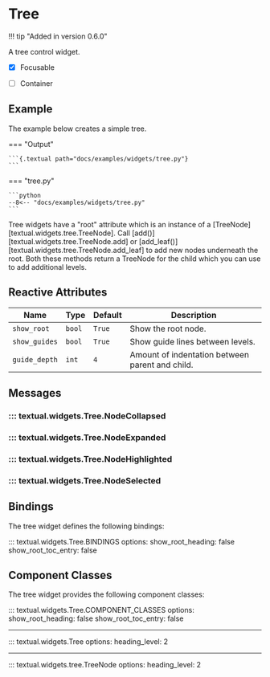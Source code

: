 # Tree

!!! tip "Added in version 0.6.0"

A tree control widget.

- [x] Focusable
- [ ] Container


## Example

The example below creates a simple tree.

=== "Output"

    ```{.textual path="docs/examples/widgets/tree.py"}
    ```

=== "tree.py"

    ```python
    --8<-- "docs/examples/widgets/tree.py"
    ```

Tree widgets have a "root" attribute which is an instance of a [TreeNode][textual.widgets.tree.TreeNode]. Call [add()][textual.widgets.tree.TreeNode.add] or [add_leaf()][textual.widgets.tree.TreeNode.add_leaf] to add new nodes underneath the root. Both these methods return a TreeNode for the child which you can use to add additional levels.


## Reactive Attributes

| Name          | Type   | Default | Description                                     |
| ------------- | ------ | ------- | ----------------------------------------------- |
| `show_root`   | `bool` | `True`  | Show the root node.                             |
| `show_guides` | `bool` | `True`  | Show guide lines between levels.                |
| `guide_depth` | `int`  | `4`     | Amount of indentation between parent and child. |

## Messages

### ::: textual.widgets.Tree.NodeCollapsed

### ::: textual.widgets.Tree.NodeExpanded

### ::: textual.widgets.Tree.NodeHighlighted

### ::: textual.widgets.Tree.NodeSelected

## Bindings

The tree widget defines the following bindings:

::: textual.widgets.Tree.BINDINGS
    options:
      show_root_heading: false
      show_root_toc_entry: false

## Component Classes

The tree widget provides the following component classes:

::: textual.widgets.Tree.COMPONENT_CLASSES
    options:
      show_root_heading: false
      show_root_toc_entry: false


---


::: textual.widgets.Tree
    options:
      heading_level: 2

---

::: textual.widgets.tree.TreeNode
    options:
      heading_level: 2
